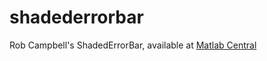 shadederrorbar
==============================

Rob Campbell's ShadedErrorBar, available at [Matlab Central](http://www.mathworks.com/matlabcentral/fileexchange/26311)